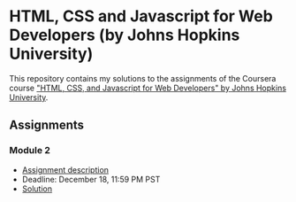 # HTML, CSS and Javascript for Web Developers (by Johns Hopkins University)

This repository contains my solutions to the assignments of the Coursera course
["HTML, CSS, and Javascript for Web Developers" by Johns Hopkins University](https://www.coursera.org/learn/html-css-javascript-for-web-developers).

## Assignments

### Module 2
* [Assignment description](https://github.com/jhu-ep-coursera/fullstack-course4/blob/master/assignments/assignment2/Assignment-2.md)
* Deadline: December 18, 11:59 PM PST
* [Solution](https://shaunak012.github.io/jhu-coursera-course/module2_solution)
